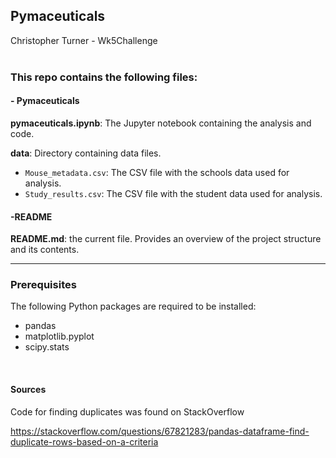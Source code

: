 ## Pymaceuticals
Christopher Turner - Wk5Challenge
<br>
<br>

### This repo contains the following files:
 
#### - Pymaceuticals

**pymaceuticals.ipynb**: The Jupyter notebook containing the analysis and code.

**data**: Directory containing data files.

 - `Mouse_metadata.csv`: The CSV file with the schools data used for analysis.
 - `Study_results.csv`: The CSV file with the student data used for analysis.

#### -README

**README.md**: the current file. Provides an overview of the project structure and its contents.
 <br> 
___________________________________________________

### Prerequisites
The following Python packages are required to be installed:
- pandas
- matplotlib.pyplot
- scipy.stats
 <br> 

#### Sources
Code for finding duplicates was found on StackOverflow

https://stackoverflow.com/questions/67821283/pandas-dataframe-find-duplicate-rows-based-on-a-criteria
